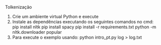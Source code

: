 Tolkenização

1. Crie um ambiente virtual Python e execute
2. Instale as dependências executando os seguintes comandos no cmd:
     pip install nltk
     pip install spacy
     pip install -r requirements.txt
     python -m nltk.downloader popular
4. Para execute o exemplo usando:
     python intro_pt.py log > log.txt
